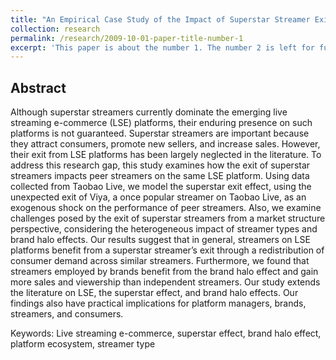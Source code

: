 ```yaml
---
title: "An Empirical Case Study of the Impact of Superstar Streamer Exits on Live Streaming E-Commerce Platforms"
collection: research
permalink: /research/2009-10-01-paper-title-number-1
excerpt: 'This paper is about the number 1. The number 2 is left for future work.'
---
```


Abstract
---
Although superstar streamers currently dominate the emerging live streaming e-commerce (LSE) platforms, their enduring presence on such platforms is not guaranteed. Superstar streamers are important because they attract consumers, promote new sellers, and increase sales. However, their exit from LSE platforms has been largely neglected in the literature. To address this research gap, this study examines how the exit of superstar streamers impacts peer streamers on the same LSE platform. Using data collected from Taobao Live, we model the superstar exit effect, using the unexpected exit of Viya, a once popular streamer on Taobao Live, as an exogenous shock on the performance of peer streamers. Also, we examine challenges posed by the exit of superstar streamers from a market structure perspective, considering the heterogeneous impact of streamer types and brand halo effects. Our results suggest that in general, streamers on LSE platforms benefit from a superstar streamer’s exit through a redistribution of consumer demand across similar streamers. Furthermore, we found that streamers employed by brands benefit from the brand halo effect and gain more sales and viewership than independent streamers. Our study extends the literature on LSE, the superstar effect, and brand halo effects. Our findings also have practical implications for platform managers, brands, streamers, and consumers.

Keywords: Live streaming e-commerce, superstar effect, brand halo effect, platform ecosystem, streamer type
